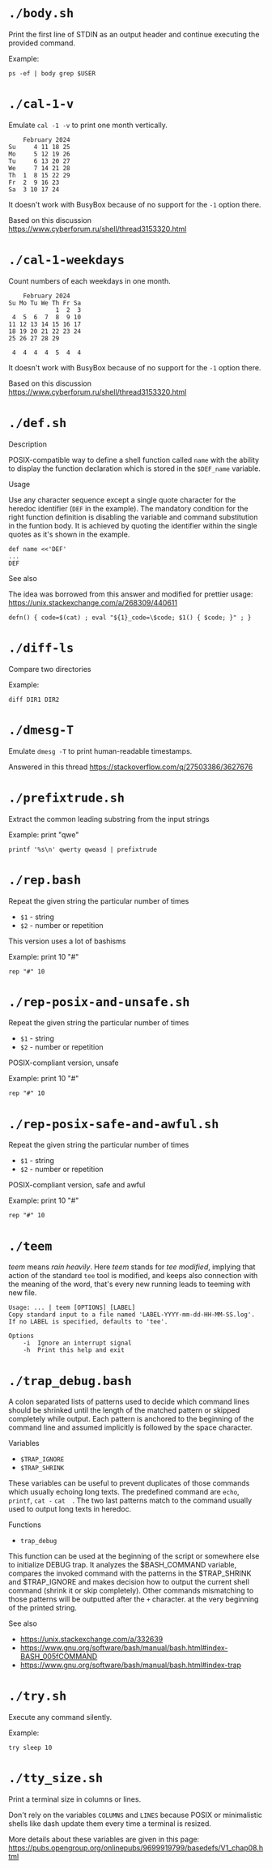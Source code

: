 # `./body.sh`

Print the first line of STDIN as an output header and continue executing
the provided command.

Example:

    ps -ef | body grep $USER

# `./cal-1-v`

Emulate `cal -1 -v` to print one month vertically.


        February 2024   
    Su     4 11 18 25   
    Mo     5 12 19 26   
    Tu     6 13 20 27   
    We     7 14 21 28   
    Th  1  8 15 22 29   
    Fr  2  9 16 23      
    Sa  3 10 17 24      


It doesn't work with BusyBox because of no support for the `-1` option there.

Based on this discussion
https://www.cyberforum.ru/shell/thread3153320.html

# `./cal-1-weekdays`

Count numbers of each weekdays in one month.


        February 2024   
    Su Mo Tu We Th Fr Sa
                 1  2  3
     4  5  6  7  8  9 10
    11 12 13 14 15 16 17
    18 19 20 21 22 23 24
    25 26 27 28 29      
                        
     4  4  4  4  5  4  4


It doesn't work with BusyBox because of no support for the `-1` option there.

Based on this discussion
https://www.cyberforum.ru/shell/thread3153320.html

# `./def.sh`

Description

POSIX-compatible way to define a shell function called `name` with
the ability to display the function declaration which is stored in
the `$DEF_name` variable.

Usage

Use any character sequence except a single quote character for the
heredoc identifier (`DEF` in the example). The mandatory condition
for the right function definition is disabling the variable and
command substitution in the funtion body. It is achieved by quoting
the identifier within the single quotes as it's shown in the example.

    def name <<'DEF'
    ...
    DEF

See also

The idea was borrowed from this answer and modified for prettier usage:
https://unix.stackexchange.com/a/268309/440611

    defn() { code=$(cat) ; eval "${1}_code=\$code; $1() { $code; }" ; }

# `./diff-ls`

Compare two directories

Example:

    diff DIR1 DIR2

# `./dmesg-T`

Emulate `dmesg -T` to print human-readable timestamps.

Answered in this thread
https://stackoverflow.com/q/27503386/3627676

# `./prefixtrude.sh`

Extract the common leading substring from the input strings

Example: print "qwe"

    printf '%s\n' qwerty qweasd | prefixtrude

# `./rep.bash`

Repeat the given string the particular number of times

* `$1` - string
* `$2` - number or repetition

This version uses a lot of bashisms

Example: print 10 "#"

    rep "#" 10

# `./rep-posix-and-unsafe.sh`

Repeat the given string the particular number of times

* `$1` - string
* `$2` - number or repetition

POSIX-compliant version, unsafe

Example: print 10 "#"

    rep "#" 10

# `./rep-posix-safe-and-awful.sh`

Repeat the given string the particular number of times

* `$1` - string
* `$2` - number or repetition

POSIX-compliant version, safe and awful

Example: print 10 "#"

    rep "#" 10

# `./teem`

*teem* means *rain heavily*. Here *teem* stands for *tee modified*,
implying that action of the standard `tee` tool is modified, and keeps
also connection with the meaning of the word, that's every new running
leads to teeming with new file.


    Usage: ... | teem [OPTIONS] [LABEL]
    Copy standard input to a file named 'LABEL-YYYY-mm-dd-HH-MM-SS.log'.
    If no LABEL is specified, defaults to 'tee'.
    
    Options
    	-i	Ignore an interrupt signal
    	-h	Print this help and exit

# `./trap_debug.bash`

A colon separated lists of patterns used to decide which command lines
should be shrinked until the length of the matched pattern or skipped
completely while output. Each pattern is anchored to the beginning
of the command line and assumed implicitly is followed by the space
character.

Variables

* `$TRAP_IGNORE`
* `$TRAP_SHRINK`

These variables can be useful to prevent duplicates of those commands
which usually echoing long texts. The predefined command are `echo`,
`printf`, `cat -` `cat  `. The two last patterns match to the command
usually used to output long texts in heredoc.

Functions

* `trap_debug`

This function can be used at the beginning of the script or somewhere
else to initialize DEBUG trap. It analyzes the $BASH_COMMAND variable,
compares the invoked command with the patterns in the $TRAP_SHRINK
and $TRAP_IGNORE and makes decision how to output the current shell
command (shrink it or skip completely). Other commands mismatching to
those patterns will be outputted after the `+` character. at the very
beginning of the printed string.

See also

* https://unix.stackexchange.com/a/332639
* https://www.gnu.org/software/bash/manual/bash.html#index-BASH_005fCOMMAND
* https://www.gnu.org/software/bash/manual/bash.html#index-trap

# `./try.sh`

Execute any command silently.

Example:

    try sleep 10

# `./tty_size.sh`

Print a terminal size in columns or lines.

Don't rely on the variables `COLUMNS` and `LINES` because POSIX
or minimalistic shells like dash update them every time a terminal
is resized.

More details about these variables are given in this page:
https://pubs.opengroup.org/onlinepubs/9699919799/basedefs/V1_chap08.html
